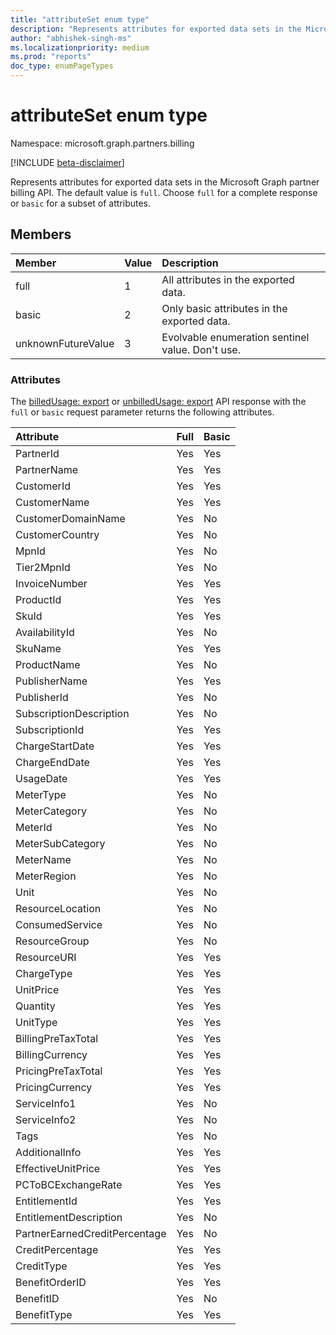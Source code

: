 ```yaml
---
title: "attributeSet enum type"
description: "Represents attributes for exported data sets in the Microsoft Graph partners billing API."
author: "abhishek-singh-ms"
ms.localizationpriority: medium
ms.prod: "reports"
doc_type: enumPageTypes
---
```


# attributeSet enum type

Namespace: microsoft.graph.partners.billing

[!INCLUDE [beta-disclaimer](../../includes/beta-disclaimer.md)]

Represents attributes for exported data sets in the Microsoft Graph partner billing API. The default value is `full`. Choose `full` for a complete response or `basic` for a subset of attributes.

## Members

| Member             | Value | Description                                      |
|:-------------------|:------|:-------------------------------------------------|
| full               | 1     | All attributes in the exported data.             |
| basic              | 2     | Only basic attributes in the exported data.      |
| unknownFutureValue | 3     | Evolvable enumeration sentinel value. Don't use. |

### Attributes

The [billedUsage: export](../api/partners-billing-billedusage-export.md) or [unbilledUsage: export](../api/partners-billing-unbilledusage-export.md) API response with the `full` or `basic` request parameter returns the following attributes.

| Attribute                     | Full | Basic |
|:------------------------------|:-----|:------|
| PartnerId                     | Yes  | Yes   |
| PartnerName                   | Yes  | Yes   |
| CustomerId                    | Yes  | Yes   |
| CustomerName                  | Yes  | Yes   |
| CustomerDomainName            | Yes  | No    |
| CustomerCountry               | Yes  | No    |
| MpnId                         | Yes  | No    |
| Tier2MpnId                    | Yes  | No    |
| InvoiceNumber                 | Yes  | Yes   |
| ProductId                     | Yes  | Yes   |
| SkuId                         | Yes  | Yes   |
| AvailabilityId                | Yes  | No    |
| SkuName                       | Yes  | Yes   |
| ProductName                   | Yes  | No    |
| PublisherName                 | Yes  | Yes   |
| PublisherId                   | Yes  | No    |
| SubscriptionDescription       | Yes  | No    |
| SubscriptionId                | Yes  | Yes   |
| ChargeStartDate               | Yes  | Yes   |
| ChargeEndDate                 | Yes  | Yes   |
| UsageDate                     | Yes  | Yes   |
| MeterType                     | Yes  | No    |
| MeterCategory                 | Yes  | No    |
| MeterId                       | Yes  | No    |
| MeterSubCategory              | Yes  | No    |
| MeterName                     | Yes  | No    |
| MeterRegion                   | Yes  | No    |
| Unit                          | Yes  | No    |
| ResourceLocation              | Yes  | No    |
| ConsumedService               | Yes  | No    |
| ResourceGroup                 | Yes  | No    |
| ResourceURI                   | Yes  | Yes   |
| ChargeType                    | Yes  | Yes   |
| UnitPrice                     | Yes  | Yes   |
| Quantity                      | Yes  | Yes   |
| UnitType                      | Yes  | Yes   |
| BillingPreTaxTotal            | Yes  | Yes   |
| BillingCurrency               | Yes  | Yes   |
| PricingPreTaxTotal            | Yes  | Yes   |
| PricingCurrency               | Yes  | Yes   |
| ServiceInfo1                  | Yes  | No    |
| ServiceInfo2                  | Yes  | No    |
| Tags                          | Yes  | No    |
| AdditionalInfo                | Yes  | Yes   |
| EffectiveUnitPrice            | Yes  | Yes   |
| PCToBCExchangeRate            | Yes  | Yes   |
| EntitlementId                 | Yes  | Yes   |
| EntitlementDescription        | Yes  | No    |
| PartnerEarnedCreditPercentage | Yes  | No    |
| CreditPercentage              | Yes  | Yes   |
| CreditType                    | Yes  | Yes   |
| BenefitOrderID                | Yes  | Yes   |
| BenefitID                     | Yes  | No    |
| BenefitType                   | Yes  | Yes   |

<!-- {
  "type": "#page.annotation",
  "description": "attributeSet enum type",
  "keywords": "",
  "section": "documentation",
  "tocPath": "",
  "namespace":"microsoft.graph.partners.billing"
}-->
